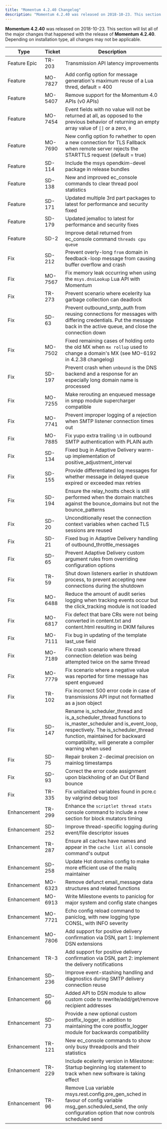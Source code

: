 ```yaml
---
title: "Momentum 4.2.40 Changelog"
description: "Momentum 4.2.40 was released on 2018-10-23. This section will list all of the major changes that happened with the release of Momentum 4.2.40. Depending on installation type, all changes may not be applicable."
---
```


**Momentum 4.2.40** was released on 2018-10-23. This section will list all of the major changes that happened with the release of **Momentum 4.2.40**. Depending on installation type, all changes may not be applicable.

<a name="changelog.4-2-40.table"></a> 

| Type | Ticket | Description |
| --- | --- | --- |
| Feature Epic | TR-203 | Transmission API latency improvements |
| Feature | MO-7827 | Add config option for message generation's maximum reuse of a Lua thred, default = 400 |
| Feature | MO-5407 | Remove support for the Momentum 4.0 APIs (v0 APIs) |
| Feature | MO-7454 | Event fields with no value will not be returned at all, as opposed to the previous behavior of returning an empty array value of `[]` or a zero, `0` |
| Feature | MO-7690 | New config option fo rwhether to open a new connection for TLS Fallback when remote server rejects the STARTTLS request (default = true) |
| Feature | SD-114 | Include the msys opendkim-devel package in release bundles |
| Feature | SD-138 | New and improved ec_console commands to clear thread pool statistics |
| Feature | SD-171 | Updated multiple 3rd part packages to latest for performance and security fixed |
| Feature | SD-179 | Updated jemalloc to latest for performance and security fixes |
| Feature | SD-2 | Improve detail returned from ec_console command `threads cpu queue` |
| Fix | SD-212 | Prevent overly-long `from` domain in feedback-loop message from causing buffer overflow and crash |
| Fix | MO-7567 | Fix memory leak occurring when using the `msys.dnsLookup` Lua API with Momentum |
| Fix | TR-273 | Prevent scenario where ecelerity lua garbage collection can deadlock |
| Fix | SD-63 | Prevent outbound_smtp_auth from reusing connections for messages with differing credentials. Put the message back in the active queue, and close the connection down |
| Fix | MO-7502 | Fixed remaining cases of holding onto the old MX when `mx rollup` used to change a domain's MX (see MO-6192 in 4.2.38 changelog) |
| Fix | SD-197 | Prevent crash when `unbound` is the DNS backend and a response for an especially long domain name is processed |
| Fix | MO-7255 | Make rerouting an enqueued message in smpp module supercharger compatible |
| Fix | MO-7741 | Prevent improper logging of a rejection when SMTP listener connection times out |
| Fix | MO-7885 | Fix yupo extra trailing `\0` in outbound SMTP authentication with PLAIN auth |
| Fix | SD-134 | Fixed bug in Adaptive Delivery warm-up implementation of positive_adjustment_interval |
| Fix | SD-155 | Provide differentiated log messages for whether message in delayed queue expired or exceeded max retries |
| Fix | SD-194 | Ensure the relay_hostts check is still performed when the domain matches against the bounce_domains but not the bounce_patterns |
| Fix | SD-20 | Unconditionally reset the connection context variables when cached TLS sessions are reused |
| Fix | SD-21 | Fixed bug in Adaptive Delivery handling of outbound_throttle_messages |
| Fix | SD-65 | Prevent Adaptive Delivery custom argument rules from overriding configuration options |
| Fix | TR-59 | Shut down listeners earlier in shutdown process, to prevent accepting new connections during the shutdown |
| Fix | MO-6488 | Reduce the amount of audit series logging when tracking events occur but the click_tracking module is not loaded |
| Fix | MO-6817 | Fix defect that bare CRs were not being converted in content.txt and content.html resulting in DKIM failures |
| Fix | MO-7111 | Fix bug in updating of the template last_use field |
| Fix | MO-7189 | Fix crash scenario where thread connection deletion was being attempted twice on the same thread |
| Fix | MO-7779 | Fix scenario where a negative value was reported for time message has spent engueued |
| Fix | TR-102 | Fix incorrect 500 error code in case of transmissions API input not formatted as a json object |
| Fix | SD-147 | Rename is_scheduler_thread and is_a_scheduler_thread functions to is_master_scheduler and is_event_loop, respectively. The is_scheduler_thread function, maintained for backward compatibility, will generate a compiler warning when used |
| Fix | SD-75 | Repair broken 2-decimal precision on mainlog timestamps |
| Fix | SD-93 | Correct the error code assignment upon blackholing of an Out Of Band bounce |
| Fix | TR-335 | Fix unitialized variables found in pcre.c by valgrind debug tool |
| Enhancement | TR-299 | Enhance the `scriptlet thread stats` console command to include a new section for block mutators timing |
| Enhancement | SD-252 | Improve thread-specific logging during event/file descriptor issues |
| Enhancement | TR-287 | Ensure all caches have names and appear in the `cache list all` console command's output |
| Enhancement | SD-258 | Update Hot domains config to make more efficient use of the mailq maintainer |
| Enhancement | MO-6323 | Remove defunct email_message data structures and related functions |
| Enhancement | MO-6913 | Write Milestone events to paniclog for major system and config state changes |
| Enhancement | MO-7721 | Echo config reload command to paniclog, with new logging type CONSL, with INFO severity |
| Enhancement | MO-7806 | Add support for positive delivery confirmation via DSN, part 1: Implement DSN extensions |
| Enhancement | TR-3 | Add support for positive delivery confirmation via DSN, part 2: implement the delivery notifications |
| Enhancement | SD-236 | Improve event-stashing handling and diagnostics during SMTP delivery connection reuse |
| Enhancement | SD-66 | Added API to DSN module to allow custom code to rewrite/add/get/remove recipient addresses |
| Enhancement | SD-73 | Provide a new optional custom postfix_logger, in addition to maintaining the core postfix_logger module for backwards compatibility |
| Enhancement | TR-121 | New ec_console commands to show only busy threadpools and their statistics |
| Enhancement | TR-229 | Include ecelerity version in Milestone: Startup beginning log statement to track when new software is taking effect |
| Enhancement | TR-96 | Remove Lua variable msys.rest.config.pre_gen_sched in favour of config variable msg_gen.scheduled_send, the only configuration option that now controls scheduled send |